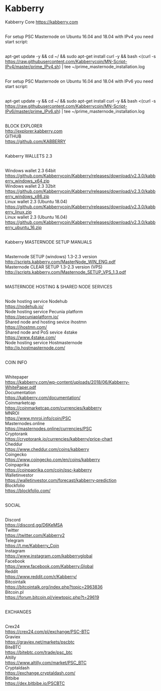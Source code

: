 # Kabberry
Kabberry Core
https://kabberry.com



<br>For setup PSC Masternode on Ubuntu 16.04 and 18.04 with IPv4 you need start script:

<br>apt-get update -y && cd ~/ && sudo apt-get install curl -y && bash <(curl -s https://raw.githubusercontent.com/Kabberrycoin/MN-Script-IPv4/master/prime_IPv4.sh) | tee ~/prime_masternode_installation.log

<br>For setup PSC Masternode on Ubuntu 16.04 and 18.04 with IPv6 you need start script:

<br>apt-get update -y && cd ~/ && sudo apt-get install curl -y && bash <(curl -s https://raw.githubusercontent.com/Kabberrycoin/MN-Script-IPv6/master/prime_IPv6.sh) | tee ~/prime_masternode_installation.log


<br>BLOCK EXPLORER
<br>http://explorer.kabberry.com
<br>GITHUB
<br>https://github.com/KABBERRY

<br>Kabberry WALLETS 2.3

<br> Windows wallet 2.3 64bit
<br> https://github.com/Kabberrycoin/Kabberry/releases/download/v2.3.0/kabberry_windows_x64.zip
<br> Windows wallet 2.3 32bit
<br> https://github.com/Kabberrycoin/Kabberry/releases/download/v2.3.0/kabberry_windows_x86.zip
<br> Linux wallet 2.3 (Ubuntu 18.04)
<br> https://github.com/Kabberrycoin/Kabberry/releases/download/v2.3.0/kabberry_linux.zip
<br> Linux wallet 2.3 (Ubuntu 16.04)
<br> https://github.com/Kabberrycoin/Kabberry/releases/download/v2.3.0/kabberry_ubuntu_16.zip

<br>Kabberry MASTERNODE SETUP MANUALS

<br>Masternode SETUP (windows) 1.3-2.3 version
<br>http://scripts.kabberry.com/MasterNode_WIN_ENG.pdf
<br>Masternode CLEAR SETUP 1.3-2.3 version (VPS)
<br>http://scripts.kabberry.com/Masternode_SETUP_VPS_1.3.pdf

<br>MASTERNODE HOSTING & SHARED NODE SERVICES

<br>Node hosting service Nodehub
<br>https://nodehub.io/
<br>Node hosting service Pecunia platform
<br>https://pecuniaplatform.io/
<br>Shared node and hosting sevice ihostmn
<br>https://ihostmn.com/
<br>Shared node and PoS sevice 4stake
<br>https://www.4stake.com/
<br>Node hosting service Hostmasternode
<br>http://p.hostmasternode.com/

<br>COIN INFO

<br>Whitepaper
<br>https://kabberry.com/wp-content/uploads/2018/06/Kabberry-WhitePaper.pdf
<br>Documentation
<br>https://kabberry.com/documentation/
<br>Coinmarketcap
<br>https://coinmarketcap.com/currencies/kabberry
<br>MNROI
<br>https://www.mnroi.info/coin/PSC
<br>Masternodes.online
<br>https://masternodes.online/currencies/PSC
<br>Cryptorank
<br>https://cryptorank.io/currencies/kabberry/price-chart
<br>Cheddur
<br>https://www.cheddur.com/coins/kabberry
<br>Coingecko
<br>https://www.coingecko.com/en/coins/kabberry
<br>Coinpaprika
<br>https://coinpaprika.com/coin/psc-kabberry
<br>Walletinvestor
<br>https://walletinvestor.com/forecast/kabberry-prediction
<br>Blockfolio
<br>https://blockfolio.com/

<br>SOCIAL

<br>Discord
<br>https://discord.gg/D6KeMSA
<br>Twitter
<br>https://twitter.com/Kabberry2
<br>Telegram
<br>https://t.me/Kabberry_Coin
<br>Instagram
<br>https://www.instagram.com/kabberryglobal
<br>Facebook
<br>https://www.facebook.com/Kabberry.Global
<br>Reddit
<br>https://www.reddit.com/r/Kabberry/
<br>Bitcointalk
<br>https://bitcointalk.org/index.php?topic=2963836
<br>Bitcoin.pl
<br>https://forum.bitcoin.pl/viewtopic.php?t=29619

<br>EXCHANGES

<br>Crex24
<br>https://crex24.com/pl/exchange/PSC-BTC
<br>Graviex
<br>https://graviex.net/markets/pscbtc
<br>BiteBTC
<br>https://bitebtc.com/trade/psc_btc
<br>Altilly
<br>https://www.altilly.com/market/PSC_BTC
<br>Cryptaldash
<br>https://exchange.cryptaldash.com/
<br>Bitbibe
<br>https://dex.bitbibe.io/PSCBTC

